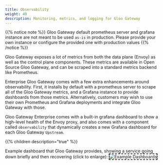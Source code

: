 ```yaml
---
title: Observability
weight: 40
description: Monitoring, metrics, and logging for Gloo Gateway
---
```

{{% notice note %}}
Gloo Gateway default prometheus server and grafana instance are not meant to be used `as-is` in production. Please provide your own instance or configure the provided one with production values
{{% /notice %}}

Gloo Gateway exposes a lot of metrics from both the data plane (Envoy) as well as the control plane components. 
These metrics are available in Open Source Gloo Gateway, and can be scraped into a standard metrics backend like Prometheus. 

Enterprise Gloo Gateway comes with a few extra enhancements around observability. First, it installs by default with a prometheus 
server to scrape all of the Gloo Gateway metrics, and a Grafana instance to provide dashboards from those metrics. Alternatively, 
customers may wish to use their own Prometheus and Grafana deployments and integrate Gloo Gateway with those.

Gloo Gateway Enterprise comes with a built-in grafana dashboard to show a high-level health of the Envoy proxy, 
and also comes with a component called `observability` that dynamically creates a new Grafana dashboard for each Gloo Gateway `Upstream`. 


{{% children description="true" %}}

Example dashboard that Gloo Gateway provides, showing a service going down briefly and then recovering (click to enlarge):
<img alt="Example Dashboards" src="./dashboard-example.png" style="border: dashed 2px;" />
